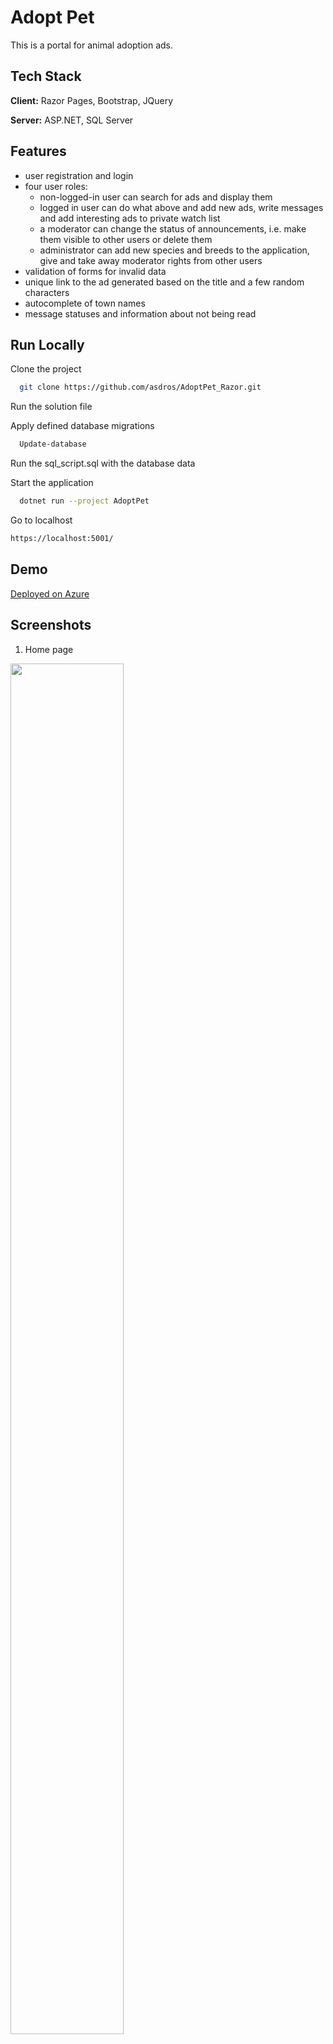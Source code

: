 
# Adopt Pet

This is a portal for animal adoption ads.

## Tech Stack

**Client:** Razor Pages, Bootstrap, JQuery

**Server:** ASP.NET, SQL Server 

## Features

- user registration and login
- four user roles:
    - non-logged-in user can search for ads and display them
    - logged in user can do what above and add new ads, write messages and add interesting ads to private watch list
    - a moderator can change the status of announcements, i.e. make them visible to other users or delete them
    - administrator can add new species and breeds to the application, give and take away moderator rights from other users
- validation of forms for invalid data
- unique link to the ad generated based on the title and a few random characters
- autocomplete of town names
- message statuses and information about not being read


## Run Locally

Clone the project

```bash
  git clone https://github.com/asdros/AdoptPet_Razor.git
```

Run the solution file

Apply defined database migrations

```bash
  Update-database
```

Run the sql_script.sql with the database data

Start the application

```bash
  dotnet run --project AdoptPet
```

Go to localhost

```bash
https://localhost:5001/
```


## Demo

[Deployed on Azure](https://adoptpet.azurewebsites.net/)

## Screenshots

1. Home page

<img src="https://i.imgur.com/GRnynjo.png" width="60%" height="75%">
<br/>
2. Search engine

<img src="https://i.imgur.com/nNzHoRA.png" width="60%" height="75%">
<br/>
3. Form for adding a new ad with visible validation

<img src="https://i.imgur.com/9wrWwgv.png" width="60%" height="75%">
<br/>
4. View list of observed ads

<img src="https://i.imgur.com/cjE4WdP.png" width="60%" height="75%">
<br/>
5. Preview of the added ad

<img src="https://i.imgur.com/DpCUalq.png" width="60%" height="60%">
<br/>
6. Admin panel

<img src="https://i.imgur.com/pATsJV7.png" width="60%" height="60%">

